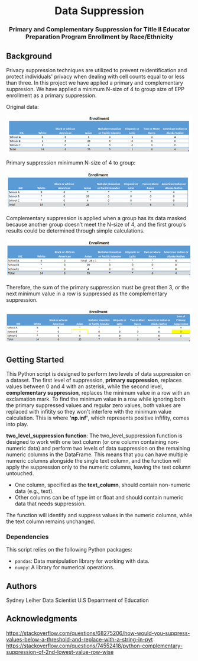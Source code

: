 <h1 align="center">Data Suppression</h1>
<h3 align="center">Primary and Complementary Suppression for Title II Educator Preparation Program Enrollment by Race/Ethnicity</h3>

## Background

Privacy suppression techniques are utilized to prevent reidentification and protect individuals' privacy when dealing with cell counts equal to or less than three. In this project we have applied a primary and complementary suppresion. We have applied a minimum N-size of 4 to group size of EPP enrollment as a primary suppression. 

Original data:

![Origional Data](imagine_example1.PNG)

Primary suppression minimumn N-size of 4 to group:

![Data with Primary Suppression applied](primary_suppression.PNG)

Complementary suppression is applied when a group has its data masked because another group doesn’t meet the N-size of 4, and the first group’s results could be determined through simple calculations. 

![Data with Primary Suppression solved](primary_suppression_solution.PNG)

Therefore, the sum of the primary suppression must be great then 3, or the next minimum value in a row is suppressed as the complementary suppression.

![Complementary Suppression](complementary_suppression.PNG)

## Getting Started

This Python script is designed to perform two levels of data suppression on a dataset. The first level of suppression, **primary suppression**, replaces values between 0 and 4 with an asterisk, while the second level, **complementary suppression**, replaces the minimum value in a row with an exclamation mark. To find the minimum value in a row while ignoring both the primary suppressed values and regular zero values, both values are replaced with infitity so they won't interfere with the minimum value calculation. This is where **'np.inf'**, which represents positive infifity, comes into play.

**two_level_suppression function**:
The two_level_suppression function is designed to work with one text column (or one column containing non-numeric data) and perform two levels of data suppression on the remaining numeric columns in the DataFrame. This means that you can have multiple numeric columns alongside the single text column, and the function will apply the suppression only to the numeric columns, leaving the text column untouched. 

- One column, specified as the **text_column**, should contain non-numeric data (e.g., text).
- Other columns can be of type int or float and should contain numeric data that needs suppression.
  
The function will identify and suppress values in the numeric columns, while the text column remains unchanged. 

### Dependencies

This script relies on the following Python packages:

- `pandas`: Data manipulation library for working with data.
- `numpy`: A library for numerical operations.

## Authors

Sydney Leiher
Data Scientist 
U.S Department of Education

## Acknowledgments

https://stackoverflow.com/questions/68275206/how-would-you-suppress-values-below-a-threshold-and-replace-with-a-string-in-pyt 
https://stackoverflow.com/questions/74552418/python-complementary-suppression-of-2nd-lowest-value-row-wise
